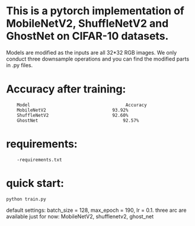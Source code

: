 # This is a pytorch implementation of MobileNetV2, ShuffleNetV2 and GhostNet on CIFAR-10 datasets.


Models are modified as the inputs are all 32*32 RGB images. We only conduct three downsample operations and you can find the modified parts in .py files.

# Accuracy after training:

		Model									 Accuracy
		MobileNetV2							93.92%
		ShuffleNetV2						92.60%
		GhostNet								92.57%

# requirements:
		-requirements.txt

# quick start:
    python train.py
    
default settings: batch_size = 128, max_epoch = 190, lr = 0.1. three arc are available just for now: MobileNetV2, shufflenetv2, ghost_net




